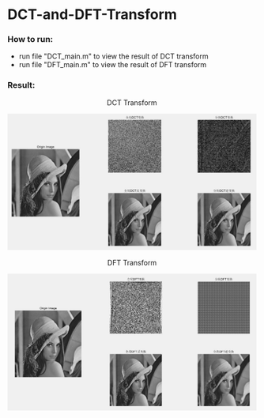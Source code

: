 # DCT-and-DFT-Transform
### How to run:

- run file "DCT_main.m" to view the result of DCT transform
- run file "DFT_main.m" to view the result of DFT transform

### Result:

<center>DCT Transform</center>

![DCT](DCT/DCT.JPG)

<center>DFT Transform</center>

![](DFT/DFT.JPG)